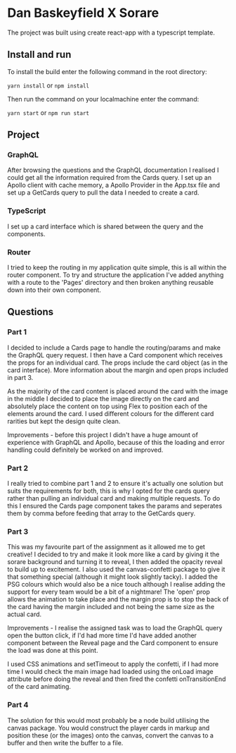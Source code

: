 # Dan Baskeyfield X Sorare

The project was built using create react-app with a typescript template.

## Install and run

To install the build enter the following command in the root directory: 

`yarn install` or `npm install`

Then run the command on your localmachine enter the command:

`yarn start` or `npm run start`

## Project

### GraphQL

After browsing the questions and the GraphQL documentation I realised I could get all the information required from the Cards query. I set up an Apollo client with cache memory, a Apollo Provider in the App.tsx file and set up a GetCards query to pull the data I needed to create a card.

### TypeScript

I set up a card interface which is shared between the query and the components.

### Router

I tried to keep the routing in my application quite simple, this is all within the router component. To try and structure the application I've added anything with a route to the 'Pages' directory and then broken anything reusable down into their own component.

## Questions

### Part 1

I decided to include a Cards page to handle the routing/params and make the GraphQL query request. I then have a Card component which receives the props for an individual card. The props include the card object (as in the card interface). More information about the margin and open props included in part 3.

As the majority of the card content is placed around the card with the image in the middle I decided to place the image directly on the card and absolutely place the content on top using Flex to position each of the elements around the card. I used different colours for the different card rarities but kept the design quite clean.

Improvements - before this project I didn't have a huge amount of experience with GraphQL and Apollo, because of this the loading and error handling could definitely be worked on and improved.

### Part 2

I really tried to combine part 1 and 2 to ensure it's actually one solution but suits the requirements for both, this is why I opted for the cards query rather than pulling an individual card and making multiple requests. To do this I ensured the Cards page component takes the params and seperates them by comma before feeding that array to the GetCards query.

### Part 3

This was my favourite part of the assignment as it allowed me to get creative! I decided to try and make it look more like a card by giving it the sorare background and turning it to reveal, I then added the opacity reveal to build up to excitement. I also used the canvas-confetti package to give it that something special (although it might look slightly tacky). I added the PSG colours which would also be a nice touch although I realise adding the support for every team would be a bit of a nightmare! The 'open' prop allows the animation to take place and the margin prop is to stop the back of the card having the margin included and not being the same size as the actual card.  

Improvements - I realise the assigned task was to load the GraphQL query open the button click, if I'd had more time I'd have added another component between the Reveal page and the Card component to ensure the load was done at this point.

I used CSS animations and setTimeout to apply the confetti, if I had more time I would check the main image had loaded using the onLoad image attribute before doing the reveal and then fired the confetti onTransitionEnd of the card animating.

### Part 4

The solution for this would most probably be a node build utilising the canvas package. You would construct the player cards in markup and position these (or the images) onto the canvas, convert the canvas to a buffer and then write the buffer to a file.
